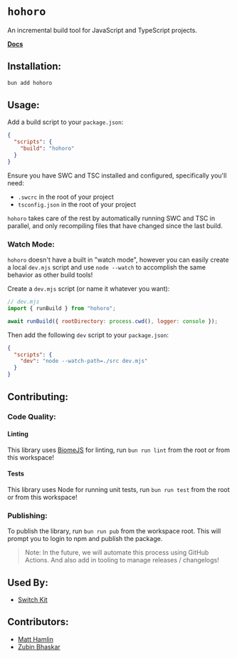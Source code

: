 # `hohoro`

An incremental build tool for JavaScript and TypeScript projects.

**[Docs](https://hohoro.vercel.app/)**

## Installation:

```sh
bun add hohoro
```

## Usage:

Add a build script to your `package.json`:

```json
{
  "scripts": {
    "build": "hohoro"
  }
}
```

Ensure you have SWC and TSC installed and configured, specifically you'll need:

- `.swcrc` in the root of your project
- `tsconfig.json` in the root of your project

`hohoro` takes care of the rest by automatically running SWC and TSC in parallel, and only recompiling files that have changed since the last build.

### Watch Mode:

`hohoro` doesn't have a built in "watch mode", however you can easily create a local `dev.mjs` script and use `node --watch` to accomplish the same behavior as other build tools!

Create a `dev.mjs` script (or name it whatever you want):

```mjs
// dev.mjs
import { runBuild } from "hohoro";

await runBuild({ rootDirectory: process.cwd(), logger: console });
```

Then add the following `dev` script to your `package.json`:

```json
{
  "scripts": {
    "dev": "node --watch-path=./src dev.mjs"
  }
}
```

## Contributing:

### Code Quality:

#### Linting

This library uses [BiomeJS](https://biomejs.dev/) for linting, run `bun run lint` from the root or from this workspace!

#### Tests

This library uses Node for running unit tests, run `bun run test` from the root or from this workspace!

### Publishing:

To publish the library, run `bun run pub` from the workspace root. This will prompt you to login to npm and publish the package.

> Note: In the future, we will automate this process using GitHub Actions. And also add in tooling to manage releases / changelogs!

## Used By:

- [Switch Kit](https://switch-kit.vercel.app/)

## Contributors:

- [Matt Hamlin](https://github.com/hamlim)
- [Zubin Bhaskar](https://github.com/memickeymac03)
